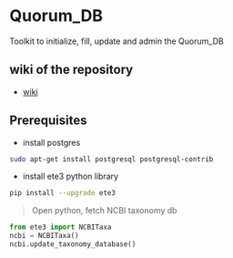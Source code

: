 Quorum_DB  
==============================

Toolkit to initialize, fill, update and admin the Quorum_DB

## wiki of the repository

* [wiki](https://github.com/charles-bernard/Quorum_DB/wiki)

## Prerequisites

* install postgres

```bash
sudo apt-get install postgresql postgresql-contrib
```

* install ete3 python library

```bash
pip install --upgrade ete3
```
> Open python, fetch NCBI taxonomy db

```python
from ete3 import NCBITaxa
ncbi = NCBITaxa()
ncbi.update_taxonomy_database()
```
